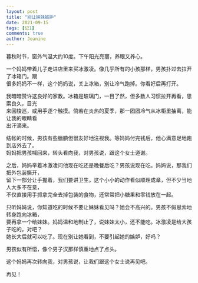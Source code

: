 ```yaml
---
layout: post
title: "别让妹妹嫉妒"
date: 2021-09-15 
tags: [记1]
comments: true
author: Jeanine 
---
```

暮秋时节，窗外气温大约10度。下午阳光亮丽，养眼又养心。  

一个妈妈带着儿子走进店里来买冰激凌。像几乎所有的小孩那样，男孩扑过去拉开了冰箱门。跟  
很多妈妈不一样，这个妈妈说，关上冰箱，别让冷气跑掉。你看好后再打开。  

我暗暗赞许这良好的家教。冰箱是玻璃门，一目了然，但多数人习惯拉开再看，思索良久，目光  
来回梭巡，或用手逐个触摸。倘若在炎热的夏季，那一团团冷气从冰柜里抽离，能让我的眼睛看  
出汗滴来。  

结帐的时候，男孩有些腼腆但很友好地注视我。等妈妈付完钱后，他心满意足地跑到店外去了。  
妈妈把男孩喊回来，转头看向我，对男孩说，跟这个女士道谢。  

之后，妈妈举着冰激凌问他现在吃还是晚餐后吃？男孩说现在吃。妈妈说，那我们把外包装撕开，  
留下一部分让手握着，我们要讲卫生。这个小小的动作看似顺理成章，但不少当地人大多不在意，  
不仅直接用手抓拿完全去掉包装的食物，还常常把小糖果和零钱放在一起。  

只听妈妈说，你知道吃的时候不要让妹妹看见吗？她会不高兴的。男孩不假思索地转身跑向冰箱，  
要再拿一个给妹妹。妈妈温和地制止了，说妹妹太小，还不能吃。冰激凌是给大孩子吃的，对吧？  
她长大后就可以吃了。现在别让她看到，不要引起她的嫉妒，好吗？  

男孩似有所悟，像个男子汉那样慎重地点了点头。  

这个妈妈再次转向我，对男孩说，让我们跟这个女士说再见吧。  

再见！
